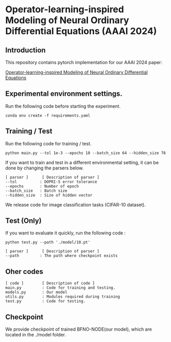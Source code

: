 # Operator-learning-inspired Modeling of Neural Ordinary Differential Equations (AAAI 2024)

## Introduction

This repository contains pytorch implementation for our AAAI 2024 paper: 

[Operator-learning-inspired Modeling of Neural Ordinary Differential Equations](https://arxiv.org/abs/2312.10274)


## Experimental environment settings.

Run the following code before starting the experiment.

    conda env create -f requirements.yaml
    

## Training / Test

Run the following code for training / test.

    python main.py --tol 1e-3 --epochs 10 --batch_size 64 --hidden_size 76 

If you want to train and test in a different environmental setting, it can be done by changing the parsers below.

    [ parser ]      [ Description of parser ]
    --tol          : DOPRI-5 error tolerance
    --epochs       : Number of epoch
    --batch_size   : Batch size
    --hidden_size  : Size of hidden vector

We release code for image classification tasks (CIFAR-10 dataset).


## Test (Only)

If you want to evaluate it quickly, run the following code :

    python test.py --path './model/10.pt'

    [ parser ]      [ Description of parser ]
    --path         : The path where checkpoint exists


## Oher codes

    [ code ]        [ Description of code ]
    main.py         : Code for training and testing.
    models.py       : Our model 
    utils.py        : Modules required during training
    test.py         : Code for testing.


## Checkpoint

We provide checkpoint of trained BFNO-NODE(our model), which are located in the ./model folder.
